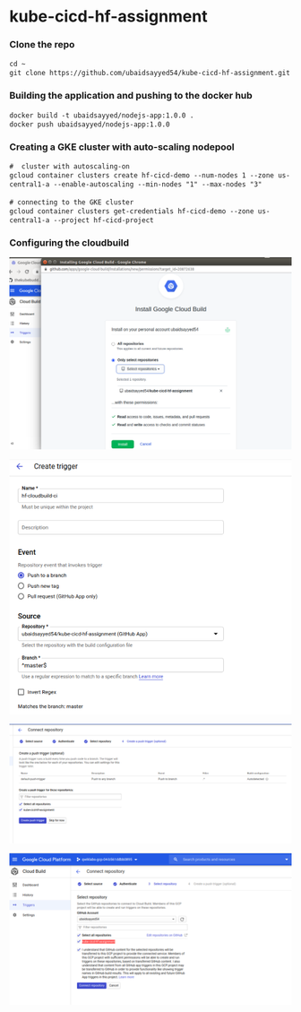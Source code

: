 # kube-cicd-hf-assignment



### Clone the repo
```
cd ~
git clone https://github.com/ubaidsayyed54/kube-cicd-hf-assignment.git
```

### Building the application and pushing to the docker hub
```
docker build -t ubaidsayyed/nodejs-app:1.0.0 .
docker push ubaidsayyed/nodejs-app:1.0.0
```

### Creating a GKE cluster with auto-scaling nodepool
```
#  cluster with autoscaling-on 
gcloud container clusters create hf-cicd-demo --num-nodes 1 --zone us-central1-a --enable-autoscaling --min-nodes "1" --max-nodes "3"

# connecting to the GKE cluster
gcloud container clusters get-credentials hf-cicd-demo --zone us-central1-a --project hf-cicd-project
```

### Configuring the cloudbuild 

![cloudbuild-1](https://github.com/ubaidsayyed54/kube-cicd-hf-assignment/blob/master/images/install-cloudbuild.png)


![cloudbuild-2](https://github.com/ubaidsayyed54/kube-cicd-hf-assignment/blob/master/images/cloudbuild-trigger1.png)

![cloudbuild-3](https://github.com/ubaidsayyed54/kube-cicd-hf-assignment/blob/master/images/cloudbuild-3.png)

![cloudbuild-4](https://github.com/ubaidsayyed54/kube-cicd-hf-assignment/blob/master/images/cloud-build-2.png)




